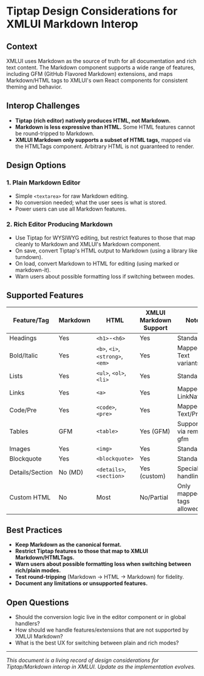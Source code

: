 # Tiptap Design Considerations for XMLUI Markdown Interop

## Context

XMLUI uses Markdown as the source of truth for all documentation and rich text content. The Markdown component supports a wide range of features, including GFM (GitHub Flavored Markdown) extensions, and maps Markdown/HTML tags to XMLUI's own React components for consistent theming and behavior.

## Interop Challenges

- **Tiptap (rich editor) natively produces HTML, not Markdown.**
- **Markdown is less expressive than HTML.** Some HTML features cannot be round-tripped to Markdown.
- **XMLUI Markdown only supports a subset of HTML tags,** mapped via the HTMLTags component. Arbitrary HTML is not guaranteed to render.

## Design Options

### 1. Plain Markdown Editor
- Simple `<textarea>` for raw Markdown editing.
- No conversion needed; what the user sees is what is stored.
- Power users can use all Markdown features.

### 2. Rich Editor Producing Markdown
- Use Tiptap for WYSIWYG editing, but restrict features to those that map cleanly to Markdown and XMLUI's Markdown component.
- On save, convert Tiptap's HTML output to Markdown (using a library like turndown).
- On load, convert Markdown to HTML for editing (using marked or markdown-it).
- Warn users about possible formatting loss if switching between modes.

## Supported Features

| Feature/Tag      | Markdown | HTML                        | XMLUI Markdown Support | Notes                        |
|------------------|----------|-----------------------------|-----------------------|------------------------------|
| Headings         | Yes      | `<h1>`-`<h6>`               | Yes                   | Standard                     |
| Bold/Italic      | Yes      | `<b>`, `<i>`, `<strong>`, `<em>` | Yes              | Mapped to Text variants      |
| Lists            | Yes      | `<ul>`, `<ol>`, `<li>`      | Yes                   | Standard                     |
| Links            | Yes      | `<a>`                       | Yes                   | Mapped to LinkNative         |
| Code/Pre         | Yes      | `<code>`, `<pre>`           | Yes                   | Mapped to Text/PreTag        |
| Tables           | GFM      | `<table>`                   | Yes (GFM)             | Supported via remark-gfm     |
| Images           | Yes      | `<img>`                     | Yes                   | Standard                     |
| Blockquote       | Yes      | `<blockquote>`              | Yes                   | Standard                     |
| Details/Section  | No (MD)  | `<details>`, `<section>`    | Yes (custom)          | Special handling             |
| Custom HTML      | No       | Most                        | No/Partial            | Only mapped tags allowed     |

## Best Practices

- **Keep Markdown as the canonical format.**
- **Restrict Tiptap features to those that map to XMLUI Markdown/HTMLTags.**
- **Warn users about possible formatting loss when switching between rich/plain modes.**
- **Test round-tripping** (Markdown → HTML → Markdown) for fidelity.
- **Document any limitations or unsupported features.**

## Open Questions

- Should the conversion logic live in the editor component or in global handlers?
- How should we handle features/extensions that are not supported by XMLUI Markdown?
- What is the best UX for switching between plain and rich modes?

---

*This document is a living record of design considerations for Tiptap/Markdown interop in XMLUI. Update as the implementation evolves.*